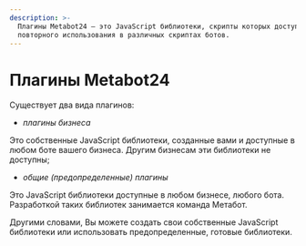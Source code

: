 ```yaml
---
description: >-
  Плагины Metabot24 – это JavaScript библиотеки, скрипты которых доступны для
  повторного использования в различных скриптах ботов.
---
```


# Плагины Metabot24

Существует два вида плагинов:

* _плагины бизнеса_ &#x20;

Это собственные JavaScript библиотеки, созданные вами и доступные в любом боте вашего бизнеса. Другим бизнесам эти библиотеки не доступны;

* _общие (предопределенные) плагины_

Это JavaScript библиотеки доступные в любом бизнесе, любого бота. Разработкой таких библиотек занимается команда Метабот.

Другими словами, Вы можете создать свои собственные JavaScript библиотеки или использовать предопределенные, готовые библиотеки.
